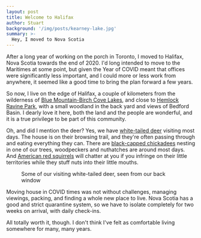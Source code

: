```yaml
---
layout: post
title: Welcome to Halifax
author: Stuart
background: '/img/posts/kearney-lake.jpg'
summary: >-
  Hey, I moved to Nova Scotia
---
```


After a long year of working on the porch in Toronto, I moved to 
Halifax, Nova Scotia towards the end of 2020. I'd long intended to move
to the Maritimes at some point, but given the Year of COVID meant that 
offices were significantly less important, and I could more or less work from 
anywhere, it seemed like a good time to bring the plan forward a few years.

So now, I live on the edge of Halifax, a couple of kilometers from the wilderness of 
[Blue Mountain-Birch Cove Lakes](https://novascotia.ca/nse/protectedareas/wa_BlueMountainBirchCove.asp), 
and close to 
[Hemlock Ravine Park](https://www.novascotia.com/see-do/trails/hemlock-ravine-park/6119), with 
a small woodland in the back yard and views of Bedford Basin. I dearly love it here, 
both the land and the people are wonderful, and it is a true privilege to be part 
of this community.

Oh, and did I mention the deer? Yes, we have 
[white-tailed deer](https://en.wikipedia.org/wiki/White-tailed_deer) 
visiting most days. The house is on their browsing trail, and they're often passing through 
and eating everything they can. There are 
[black-capped chickadees](https://en.wikipedia.org/wiki/Black-capped_chickadee) 
nesting in one of our
trees, woodpeckers and nuthatches are around most days. And 
[American red squirrels](https://en.wikipedia.org/wiki/American_red_squirrel) 
will
chatter at you if you infringe on their little territories while they stuff nuts into their
little mouths.

<figure class="figure">
  <enhanced:img src="/src/images/posts/white-tailed-deer.jpg" alt="White-tailed deer"></enhanced:img>
  <figcaption>Some of our visiting white-tailed deer, seen from our back window</figcaption>
</figure>

Moving house in COVID times was not without challenges, managing viewings, packing, and 
finding a whole new place to live. Nova Scotia has a good and strict quarantine system, so
we have to isolate completely for two weeks on arrival, with daily check-ins. 

All totally worth it, though. I don't think I've felt as comfortable living somewhere for
many, many years.
